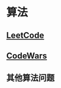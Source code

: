 # 算法

## <a href="https://leetcode-cn.com/problemset/all/" target="_blank">LeetCode</a>

## <a href="https://www.codewars.com" target="_blank">CodeWars</a>

## 其他算法问题

